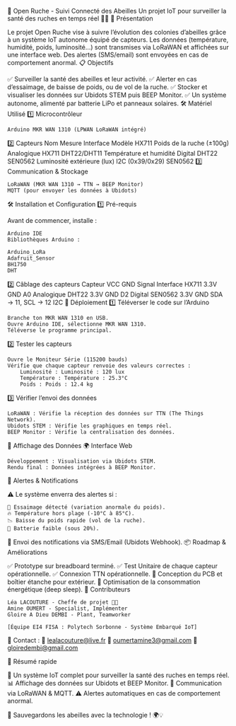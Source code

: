 📌 Open Ruche - Suivi Connecté des Abeilles
Un projet IoT pour surveiller la santé des ruches en temps réel 🐝📡
📖 Présentation

Le projet Open Ruche vise à suivre l’évolution des colonies d’abeilles grâce à un système IoT autonome équipé de capteurs.
Les données (température, humidité, poids, luminosité...) sont transmises via LoRaWAN et affichées sur une interface web.
Des alertes (SMS/email) sont envoyées en cas de comportement anormal.
📋 Objectifs

✅ Surveiller la santé des abeilles et leur activité.
✅ Alerter en cas d’essaimage, de baisse de poids, ou de vol de la ruche.
✅ Stocker et visualiser les données sur Ubidots STEM puis BEEP Monitor.
✅ Un système autonome, alimenté par batterie LiPo et panneaux solaires.
🛠️ Matériel Utilisé
1️⃣ Microcontrôleur

    Arduino MKR WAN 1310 (LPWAN LoRaWAN intégré)

2️⃣ Capteurs
Nom	Mesure	Interface	Modèle
HX711	Poids de la ruche (±100g)	Analogique	HX711
DHT22/DHT11	Température et humidité	Digital	DHT22
SEN0562	Luminosité extérieure (lux)	I2C (0x39/0x29)	SEN0562
3️⃣ Communication & Stockage

    LoRaWAN (MKR WAN 1310 → TTN → BEEP Monitor)
    MQTT (pour envoyer les données à Ubidots)

🛠️ Installation et Configuration
1️⃣ Pré-requis

Avant de commencer, installe :

    Arduino IDE
    Bibliothèques Arduino :

    Arduino_LoRa
    Adafruit_Sensor
    BH1750
    DHT

2️⃣ Câblage des capteurs
Capteur	VCC	GND	Signal	Interface
HX711	3.3V	GND	A0	Analogique
DHT22	3.3V	GND	D2	Digital
SEN0562	3.3V	GND	SDA → 11, SCL → 12	I2C
🚀 Déploiement
1️⃣ Téléverser le code sur l’Arduino

    Branche ton MKR WAN 1310 en USB.
    Ouvre Arduino IDE, sélectionne MKR WAN 1310.
    Téléverse le programme principal.

2️⃣ Tester les capteurs

    Ouvre le Moniteur Série (115200 bauds)
    Vérifie que chaque capteur renvoie des valeurs correctes :
        Luminosité : Luminosité : 120 lux
        Température : Température : 25.3°C
        Poids : Poids : 12.4 kg

3️⃣ Vérifier l’envoi des données

    LoRaWAN : Vérifie la réception des données sur TTN (The Things Network).
    Ubidots STEM : Vérifie les graphiques en temps réel.
    BEEP Monitor : Vérifie la centralisation des données.

📡 Affichage des Données
🌍 Interface Web

    Développement : Visualisation via Ubidots STEM.
    Rendu final : Données intégrées à BEEP Monitor.

📢 Alertes & Notifications

⚠️ Le système enverra des alertes si :

    🐝 Essaimage détecté (variation anormale du poids).
    🔥 Température hors plage (-10°C à 85°C).
    📉 Baisse du poids rapide (vol de la ruche).
    🔋 Batterie faible (sous 20%).

🔔 Envoi des notifications via SMS/Email (Ubidots Webhook).
📦 Roadmap & Améliorations

✅ Prototype sur breadboard terminé.
✅ Test Unitaire de chaque capteur opérationnelle.
✅ Connexion TTN opérationnelle.
🔲 Conception du PCB et boîtier étanche pour extérieur.
🔲 Optimisation de la consommation énergétique (deep sleep).
👥 Contributeurs

    Léa LACOUTURE - Cheffe de projet 👩‍💻
    Amine OUMERT - Specialist, Implémenter
    Gloire A Dieu DEMBI - Plant, Teamworker

    [Équipe EI4 FISA : Polytech Sorbonne - Système Embarqué IoT]

🔗 Contact : 📧 lealacouture@live.fr
             📧 oumertamine3@gmail.com
             📧 gloiredembi@gmail.com

📌 Résumé rapide

🚀 Un système IoT complet pour surveiller la santé des ruches en temps réel.
📊 Affichage des données sur Ubidots et BEEP Monitor.
📡 Communication via LoRaWAN & MQTT.
⚠️ Alertes automatiques en cas de comportement anormal.

🐝 Sauvegardons les abeilles avec la technologie ! 🌍💡
